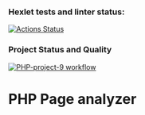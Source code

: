 ### Hexlet tests and linter status:
[![Actions Status](https://github.com/NikolayIz/php-project-9/actions/workflows/hexlet-check.yml/badge.svg)](https://github.com/NikolayIz/php-project-9/actions)
### Project Status and Quality
[![PHP-project-9 workflow](https://github.com/NikolayIz/php-project-9/actions/workflows/main.yml/badge.svg)](https://github.com/NikolayIz/php-project-9/actions/workflows/main.yml)

# PHP Page analyzer